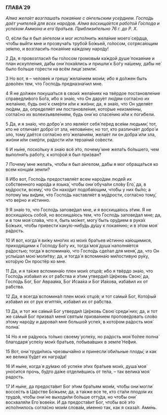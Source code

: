 ### ГЛАВА́ 29

_А́лма жела́ет возглаша́ть покая́ние с а́нгельским усе́рдием. Госпо́дь даёт учителе́й для всех наро́дов. А́лма восхища́ется рабо́той Го́спода и успе́хом Аммо́на и его́ бра́тьев. Приблизи́тельно 76 г. до Р. Х._

О, е́сли бы я был а́нгелом и мог испо́лнить жела́ние моего́ се́рдца, что́бы вы́йти мне и прозвуча́ть трубо́й Бо́жьей, го́лосом, сотряса́ющим зе́млю, и возгласи́ть покая́ние ка́ждому наро́ду!

2 Да, я провозгласи́л бы го́лосом громовы́м ка́ждой душе́ покая́ние и план искупле́ния, да́бы они́ пока́ялись и пришли́ к Бо́гу на́шему, да́бы не́ было бо́льше го́рести на всём лице́ земли́.

3 Но вот, я – челове́к и грешу́ жела́нием мои́м; и́бо я до́лжен быть дово́лен тем, что Госпо́дь предназна́чил мне.

4 Я не до́лжен покуша́ться в свои́х жела́ниях на твёрдое постановле́ние справедли́вого Бо́га, и́бо я зна́ю, что Он дару́ет лю́дям согла́сно их жела́нию, будь оно́ к сме́рти и́ли к жи́зни; да, я зна́ю, что Он уделя́ет лю́дям, да, определя́ет им постановле́ния, кото́рые неизме́нны, согла́сно их волеизъявле́ниям, будь они́ ко спасе́нию и́ли к поги́бели.

5 Да, и я зна́ю, что добро́ и зло явля́ют себя́ пе́ред все́ми людьми́; тот, кто не отлича́ет добро́ от зла, непови́нен; но тот, кто различа́ет добро́ и зло, тому́ даётся согла́сно его́ жела́ниям, жела́ет ли он добра́ и́ли зла, жи́зни и́ли сме́рти, ра́дости и́ли терза́ний со́вести.

6 И ны́не, поско́льку я зна́ю всё э́то, почему́ мне жела́ть бо́льшего, чем выполня́ть рабо́ту, к кото́рой я был при́зван?

7 Почему́ мне жела́ть, что́бы я был а́нгелом, да́бы я мог обраща́ться ко всем конца́м земли́?

8 И́бо вот, Госпо́дь предоставля́ет всем наро́дам люде́й их со́бственного наро́да и языка́, что́бы они́ обуча́ли сло́ву Его́, да, в му́дрости, всему́, что Он нахо́дит подоба́ющим, что́бы у них бы́ло; а потому́ мы ви́дим, что Госпо́дь наставля́ет в му́дрости, согла́сно тому́, что ве́рно и и́стинно.

9 Я зна́ю то, что Госпо́дь запове́дал мне, и я восхища́юсь э́тим. Я не восхища́юсь собо́й, но восхища́юсь тем, что Госпо́дь запове́дал мне; да, и в том моя́ сла́ва, что я, быть мо́жет, могу́ быть ору́дием в рука́х Бо́жьих, что́бы привести́ каку́ю-нибу́дь ду́шу к покая́нию; и в э́том моя́ ра́дость.

10 И вот, когда́ я ви́жу мно́гих из мои́х бра́тьев и́стинно ка́ющимися, приходя́щими к Го́споду Бо́гу их, тогда́ моя́ душа́ наполня́ется ра́достью; тогда́ я вспомина́ю, что Госпо́дь сде́лал для меня́, да, что Он услы́шал мою́ моли́тву; да, и тогда́ я вспомина́ю ми́лостивую ру́ку, кото́рую Он простёр ко мне.

11 Да, и я та́кже вспомина́ю плен мои́х отцо́в; и́бо я твёрдо зна́ю, что Госпо́дь изба́вил их от ра́бства и э́тим утверди́л Це́рковь Свою́; да, Госпо́дь Бог, Бог Авраа́ма, Бог Исаа́ка и Бог Иа́кова, изба́вил их от ра́бства.

12 Да, я всегда́ вспомина́л плен мои́х отцо́в; и тот са́мый Бог, Кото́рый изба́вил их от рук египтя́н, изба́вил их от ра́бства.

13 Да, и тот же са́мый Бог утверди́л Це́рковь Свою́ среди́ них; да, и тот же са́мый Бог призва́л меня́ святы́м призва́нием пропове́довать сло́во э́тому наро́ду и дарова́л мне большо́й успе́х, в кото́ром ра́дость моя́ полна́.

14 Но я не ра́дуюсь то́лько своему́ успе́ху, но ра́дость моя́ бо́лее полна́ благодаря́ успе́ху мои́х бра́тьев, побыва́вших в земле́ Не́фия.

15 Вот, они́ труди́лись чрезвыча́йно и принесли́ оби́льные плоды́; и как же велика́ бу́дет их награ́да!

16 И ны́не, когда́ я ду́маю об успе́хе э́тих бра́тьев мои́х, душа́ моя́ уно́сится прочь, бу́дто да́же отдели́вшись от те́ла, – так велика́ моя́ радость.

17 И ны́не, да предоста́вит Бог э́тим бра́тьям мои́м, что́бы они́ могли́ воссе́сть в Ца́рстве Бо́жьем; да, а та́кже все те, кто ста́ли плодо́м их трудо́в, что́бы они́ не выходи́ли бо́льше отту́да, но что́бы они́ восхваля́ли Его́ вове́ки. И да предоста́вит Бог, что́бы всё э́то испо́лнилось согла́сно мои́м слова́м, и́менно так, как я сказа́л. Ами́нь.
